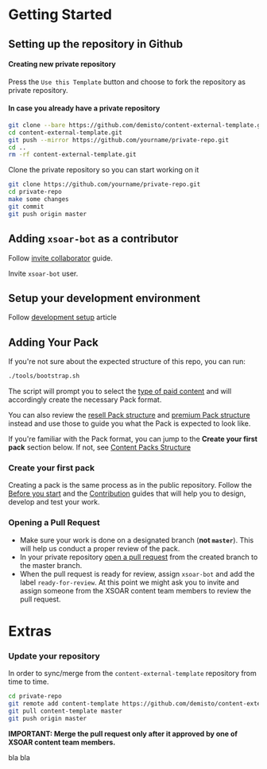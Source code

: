 # Getting Started

## Setting up the repository in Github
#### Creating new private repository

Press the `Use this Template` button and choose to fork the repository as private repository.

#### In case you already have a private repository

```bash
git clone --bare https://github.com/demisto/content-external-template.git
cd content-external-template.git
git push --mirror https://github.com/yourname/private-repo.git
cd ..
rm -rf content-external-template.git
```

Clone the private repository so you can start working on it

```bash
git clone https://github.com/yourname/private-repo.git
cd private-repo
make some changes
git commit
git push origin master
```

## Adding `xsoar-bot` as a contributor

Follow [invite collaborator](https://docs.github.com/en/github/setting-up-and-managing-your-github-user-account/inviting-collaborators-to-a-personal-repository) guide.  

Invite `xsoar-bot` user.

## Setup your development environment

Follow [development setup](https://xsoar.pan.dev/docs/integrations/dev-setup) article

## Adding Your Pack

If you're not sure about the expected structure of this repo, you can run:

```bash
./tools/bootstrap.sh
```

The script will prompt you to select the [type of paid content](https://xsoar.pan.dev/docs/partners/premium-packs#what-can-be-in-a-premium-pack) and will accordingly create the necessary Pack format.


You can also review the [resell Pack structure](https://github.com/demisto/content-helloworld-premium/tree/master/Packs/HelloWorldPremium-Resell) and [premium Pack structure](https://github.com/demisto/content-helloworld-premium/tree/master/Packs/HelloWorldPremium) instead and use those to guide you what the Pack is expected to look like.


If you're familiar with the Pack format, you can jump to the **Create your first pack** section below. If not, see [Content Packs Structure](https://xsoar.pan.dev/docs/packs/packs-format)

### Create your first pack

Creating a pack is the same process as in the public repository. Follow the [Before you start](https://xsoar.pan.dev/docs/concepts/getting-started-guide#before-you-start-developing) and the [Contribution](https://xsoar.pan.dev/docs/contributing/contributing) guides that will help you to design, develop and test your work.

### Opening a Pull Request

- Make sure your work is done on a designated branch (**not `master`**). This will help us conduct a proper review of the pack.
- In your private repository [open a pull request](https://help.github.com/articles/creating-a-pull-request-from-a-fork/) from the created branch to the master branch.
- When the pull request is ready for review, assign `xsoar-bot` and add the label `ready-for-review`. At this point we might ask you to invite and assign someone from the XSOAR content team members to review the pull request.

# Extras

### Update your repository

In order to sync/merge from the `content-external-template` repository from time to time.

```bash
cd private-repo
git remote add content-template https://github.com/demisto/content-external-template.git
git pull content-template master
git push origin master
```

**IMPORTANT: Merge the pull request only after it approved by one of XSOAR content team members.**

bla bla
